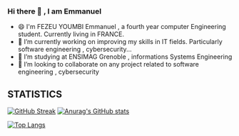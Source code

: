 ### Hi there 👋 ,  I am Emmanuel 
<!--
**FYE237/FYE237** is a ✨ _special_ ✨ repository because its `README.md` (this file) appears on your GitHub profile.

Here are some ideas to get you started:-->
- 😄 I'm FEZEU YOUMBI Emmanuel , a fourth year computer Engineering student. Currently living in FRANCE.
- 🔭 I’m currently working on improving my skills in IT fields. Particularly software engineering , cybersecurity...
- 🌱 I’m studying at ENSIMAG Grenoble , informations Systems Engineering
- 👯 I’m looking to collaborate on any project related to software engineering , cybersecurity


## STATISTICS
[![GitHub Streak](https://streak-stats.demolab.com?user=FYE237)](https://git.io/streak-stats) [![Anurag's GitHub stats](https://github-readme-stats.vercel.app/api?username=FYE237)](https://github.com/anuraghazra/github-readme-stats)

[![Top Langs](https://github-readme-stats.vercel.app/api/top-langs/?username=FYE237)](https://github.com/anuraghazra/github-readme-stats)

